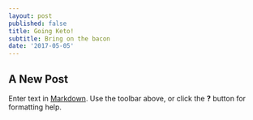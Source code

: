 ```yaml
---
layout: post
published: false
title: Going Keto!
subtitle: Bring on the bacon
date: '2017-05-05'
---
```

## A New Post

Enter text in [Markdown](http://daringfireball.net/projects/markdown/). Use the toolbar above, or click the **?** button for formatting help.
